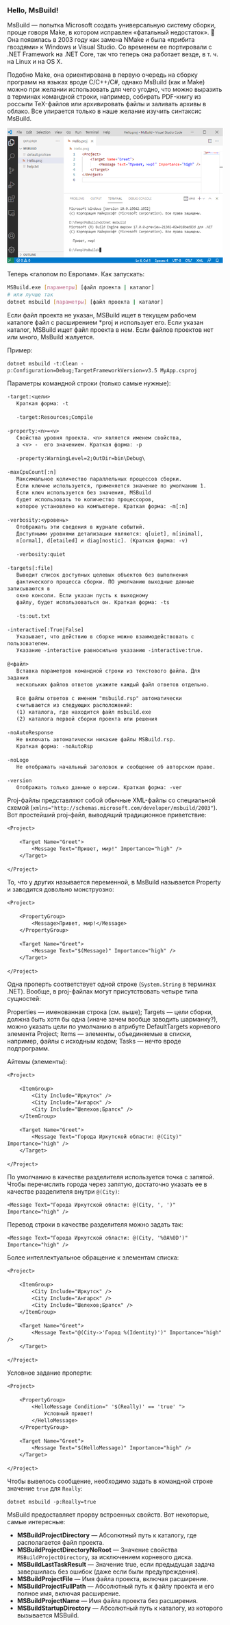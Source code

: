 ﻿### Hello, MsBuild!

MsBuild — попытка Microsoft создать универсальную систему сборки, проще говоря Make, в котором исправлен «фатальный недостаток». 🙂 Она появилась в 2003 году как замена NMake и была «прибита гвоздями» к Windows и Visual Studio. Со временем ее портировали с .NET Framework на .NET Core, так что теперь она работает везде, в т. ч. на Linux и на OS X.

Подобно Make, она ориентирована в первую очередь на сборку программ на языках вроде C/C++/C#, однако MsBuild (как и Make) можно при желании использовать для чего угодно, что можно выразить в терминах командной строки, например, собирать PDF-книгу из россыпи TeX-файлов или архивировать файлы и заливать архивы в облако. Все упирается только в наше желание изучить синтаксис MsBuild.

![hello-msbuild](img/hello-msbuild.png)

Теперь «галопом по Европам». Как запускать:

```bash
MSBuild.exe [параметры] [файл проекта | каталог]
# или лучше так
dotnet msbuild [параметры] [файл проекта | каталог]
```

Если файл проекта не указан, MSBuild ищет в текущем рабочем каталоге файл с расширением *proj и использует его. Если указан каталог, MSBuild ищет файл проекта в нем. Если файлов проектов нет или много, MsBuild жалуется.

Пример:

```
dotnet msbuild -t:Clean -p:Configuration=Debug;TargetFrameworkVersion=v3.5 MyApp.csproj
```

Параметры командной строки (только самые нужные):

```
-target:<цели>  
   Краткая форма: -t
 
   -target:Resources;Compile
 
-property:<n>=<v>  
   Свойства уровня проекта. <n> является именем свойства,
   а <v> -  его значением. Краткая форма: -p
 
   -property:WarningLevel=2;OutDir=bin\Debug\
 
-maxCpuCount[:n]   
   Максимальное количество параллельных процессов сборки. 
   Если ключне используется, применяется значение по умолчанию 1.
   Если ключ используется без значения, MSBuild
   будет использовать то количество процессоров,
   которое установлено на компьютере. Краткая форма: -m[:n]
  
-verbosity:<уровень> 
   Отображать эти сведения в журнале событий.
   Доступными уровнями детализации являются: q[uiet], m[inimal],
   n[ormal], d[etailed] и diag[nostic]. (Краткая форма: -v)
 
   -verbosity:quiet  
 
-targets[:file]
   Выводит список доступных целевых объектов без выполнения
   фактического процесса сборки. ПО умолчанию выходные данные записываются в
   окно консоли. Если указан пусть к выходному
   файлу, будет использоваться он. Краткая форма: -ts
    
   -ts:out.txt
   
-interactive[:True|False]
   Указывает, что действию в сборке можно взаимодействовать с пользователем. 
   Указание -interactive равносильно указанию -interactive:true.
   
@<файл>            
   Вставка параметров командной строки из текстового файла. Для задания
   нескольких файлов ответов укажите каждый файл ответов отдельно.
 
   Все файлы ответов с именем "msbuild.rsp" автоматически
   считываются из следующих расположений:
   (1) каталога, где находится файл msbuild.exe
   (2) каталога первой сборки проекта или решения
 
-noAutoResponse    
   Не включать автоматически никакие файлы MSBuild.rsp. 
   Краткая форма: -noAutoRsp
 
-noLogo            
   Не отображать начальный заголовок и сообщение об авторском праве.
 
-version           
   Отображать только данные о версии. Краткая форма: -ver
```

Proj-файлы представляют собой обычные XML-файлы со специальной схемой (`xmlns="http://schemas.microsoft.com/developer/msbuild/2003"`). Вот простейший proj-файл, выводящий традиционное приветствие:

```msbuild
<Project>

    <Target Name="Greet">
        <Message Text="Привет, мир!" Importance="high" />
    </Target>

</Project>
```

То, что у других называется переменной, в MsBuild называется Property и заводится довольно монструозно:

```msbuild
<Project>

    <PropertyGroup>
        <Message>Привет, мир!</Message>
    </PropertyGroup>
 
    <Target Name="Greet">
        <Message Text="$(Message)" Importance="high" />
    </Target>

</Project>
```

Одна проперть соответствует одной строке (`System.String` в терминах .NET). Вообще, в proj-файлах могут присутствовать четыре типа сущностей:

Properties — именованная строка (см. выше);
Targets — цели сборки, должна быть хотя бы одна (иначе зачем вообще заводить шарманку?), можно указать цели по умолчанию в атрибуте DefaultTargets корневого элемента Project;
Items — элементы, объединяемые в списки, например, файлы с исходным кодом;
Tasks — нечто вроде подпрограмм.

Айтемы (элементы):

```msbuild
<Project>

    <ItemGroup>
        <City Include="Иркутск" />
        <City Include="Ангарск" />
        <City Include="Шелехов;Братск" />
    </ItemGroup>
 
    <Target Name="Greet">
        <Message Text="Города Иркутской области: @(City)" Importance="high" />
    </Target>

</Project>
```

По умолчанию в качестве разделителя используется точка с запятой. Чтобы перечислить города через запятую, достаточно указать ее в качестве разделителя внутри `@(City)`:

```msbuild
<Message Text="Города Иркутской области: @(City, ', ')" Importance="high" />
```

Перевод строки в качестве разделителя можно задать так:

```msbuild
<Message Text="Города Иркутской области: @(City, '%0A%0D')" Importance="high" />
```

Более интеллектуальное обращение к элементам списка:

```msbuild
<Project>

    <ItemGroup>
        <City Include="Иркутск" />
        <City Include="Ангарск" />
        <City Include="Шелехов;Братск" />
    </ItemGroup>
 
    <Target Name="Greet">
        <Message Text="@(City->'Город %(Identity)')" Importance="high" />
    </Target>

</Project>
```

Условное задание проперти:

```msbuild
<Project>

    <PropertyGroup>
        <HelloMessage Condition=" '$(Really)' == 'true' ">
            Условный привет!
        </HelloMessage>
    </PropertyGroup>
 
    <Target Name="Greet">
        <Message Text="$(HelloMessage)" Importance="high" />
    </Target>

</Project>
```

Чтобы вывелось сообщение, необходимо задать в командной строке значение `true` для `Really`:

```
dotnet msbuild -p:Really=true
```

MsBuild предоставляет прорву встроенных свойств. Вот некоторые, самые интересные:

* **MSBuildProjectDirectory** — Абсолютный путь к каталогу, где располагается файл проекта.
* **MSBuildProjectDirectoryNoRoot** — Значение свойства `MSBuildProjectDirectory`, за исключением корневого диска.
* **MSBuildLastTaskResult** — Значение true, если предыдущая задача завершилась без ошибок (даже если были предупреждения).
* **MSBuildProjectFile** — Имя файла проекта, включая расширение.
* **MSBuildProjectFullPath** — Абсолютный путь к файлу проекта и его полное имя, включая расширение.
* **MSBuildProjectName** — Имя файла проекта без расширения.
* **MSBuildStartupDirectory** — Абсолютный путь к каталогу, из которого вызывается MSBuild.
